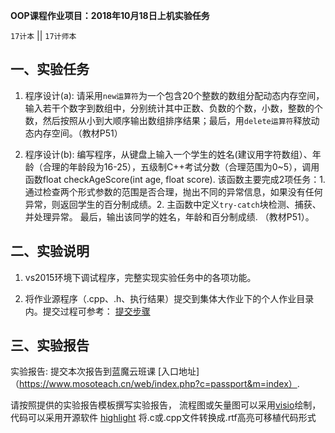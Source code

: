 **OOP课程作业项目：2018年10月18日上机实验任务**

`17计本`  || `17计师本`

## 一、实验任务

1. 程序设计(a): 请采用`new运算符`为一个包含20个整数的数组分配动态内存空间，输入若干个数字到数组中，分别统计其中正数、负数的个数，小数，整数的个数，然后按照从小到大顺序输出数组排序结果；最后，用`delete运算符`释放动态内存空间。（教材P51）

2. 程序设计(b): 编写程序，从键盘上输入一个学生的姓名(建议用字符数组）、年龄（合理的年龄段为16-25），五级制C++考试分数（合理范围为0~5），调用函数float checkAgeScore(int age, float score). 该函数主要完成2项任务：1.通过检查两个形式参数的范围是否合理，抛出不同的异常信息，如果没有任何异常，则返回学生的百分制成绩。2. 主函数中定义`try-catch`块检测、捕获、并处理异常。 最后，输出该同学的姓名，年龄和百分制成绩.
（教材P51）。


## 二、实验说明

1. vs2015环境下调试程序，完整实现实验任务中的各项功能。

2. 将作业源程序（.cpp、.h、执行结果）提交到集体大作业下的个人作业目录内。提交过程可参考：
   [提交步骤](https://github.com/tsingke/Homework_Neumann/blob/master/README.md)


## 三、实验报告

实验报告: 提交本次报告到蓝魔云班课 [入口地址]（https://www.mosoteach.cn/web/index.php?c=passport&m=index）.

请按照提供的实验报告模板撰写实验报告， 流程图或矢量图可以采用[visio](https://www.google.com/search?q=Microsoft%20Office%20%E4%B8%93%E4%B8%9A%E5%A2%9E%E5%BC%BA%E7%89%88%202016%20&ie=UTF-8)绘制，代码可以采用开源软件 [highlight](http://www.andre-simon.de/) 将.c或.cpp文件转换成.rtf高亮可移植代码形式
